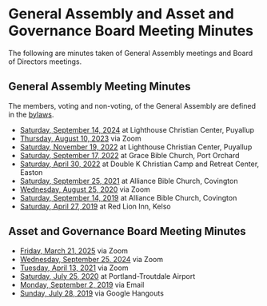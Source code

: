 # General Assembly and Asset and Governance Board Meeting Minutes

The following are minutes taken of General Assembly meetings and Board of
Directors meetings.

## General Assembly Meeting Minutes

The members, voting and non-voting, of the General Assembly are defined in the
[bylaws](bylaws.md).

- [Saturday, September 14, 2024](_meeting_minutes/2024-09-14.md) at Lighthouse Christian Center, Puyallup
- [Thursday, August 10, 2023](_meeting_minutes/2023-08-10.md) via Zoom
- [Saturday, November 19, 2022](_meeting_minutes/2022-11-19.md) at Lighthouse Christian Center, Puyallup
- [Saturday, September 17, 2022](_meeting_minutes/2022-09-17.md) at Grace Bible Church, Port Orchard
- [Saturday, April 30, 2022](_meeting_minutes/2022-04-30.md) at Double K Christian Camp and Retreat Center, Easton
- [Saturday, September 25, 2021](_meeting_minutes/2021-09-25.md) at Alliance Bible Church, Covington
- [Wednesday, August 25, 2020](_meeting_minutes/2021-08-25.md) via Zoom
- [Saturday, September 14, 2019](_meeting_minutes/2019-09-14.md) at Alliance Bible Church, Covington
- [Saturday, April 27, 2019](_meeting_minutes/2019-04-27.md) at Red Lion Inn, Kelso

## Asset and Governance Board Meeting Minutes

- [Friday, March 21, 2025](_meeting_minutes/2025-03-21.md) via Zoom
- [Wednesday, September 25, 2024](_meeting_minutes/2024-09-25.md) via Zoom
- [Tuesday, April 13, 2021](_meeting_minutes/2021-04-13.md) via Zoom
- [Saturday, July 25, 2020](_meeting_minutes/2020-07-25.md) at Portland-Troutdale Airport
- [Monday, September 2, 2019](_meeting_minutes/2019-09-02.md) via Email
- [Sunday, July 28, 2019](_meeting_minutes/2019-07-28.md) via Google Hangouts
